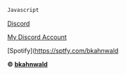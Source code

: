 ```js
Javascript
```

<!DOCTYPE html>
<html>
<body>

[Discord](https://discord.gg/9K6zB6fUfN)
  
  
[My Discord Account](https://discord.com/users/357881702066028554) 
  
  
[Spotify](https://sptfy.com/bkahnwald

</body>
</html>




**© [bkahnwald](https://github.com/bkahnwald)**
